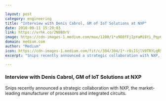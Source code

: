 ```yaml
---

layout: post
category: engineering
title: "Interview with Denis Cabrol, GM of IoT Solutions at NXP"
date: 2018-09-11 15:29:03
link: https://vrhk.co/2N8B0rV
image: https://cdn-images-1.medium.com/max/1200/1*u9D8fFjIpYaMi8Yi_Pqy6g.jpeg
domain: medium.com
author: "Medium"
icon: https://cdn-images-1.medium.com/fit/c/304/304/1*-r0iISjlV0TRYLqR5tZ8UQ.png
excerpt: "Snips recently announced a strategic collaboration with NXP, the market-leading manufacturer of processors and integrated circuits."

---
```


### Interview with Denis Cabrol, GM of IoT Solutions at NXP

Snips recently announced a strategic collaboration with NXP, the market-leading manufacturer of processors and integrated circuits.